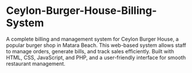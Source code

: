 # Ceylon-Burger-House-Billing-System
A complete billing and management system for Ceylon Burger House, a popular burger shop in Matara Beach. This web-based system allows staff to manage orders, generate bills, and track sales efficiently. Built with HTML, CSS, JavaScript, and PHP, and a user-friendly interface for smooth restaurant management.
